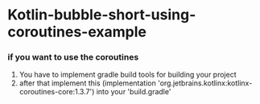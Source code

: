 # Kotlin-bubble-short-using-coroutines-example

### if you want to use the coroutines
1. You have to implement gradle build tools for building your project
2. after that implement this (implementation 'org.jetbrains.kotlinx:kotlinx-coroutines-core:1.3.7') into your 'build.gradle'
